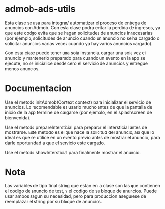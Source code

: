 # admob-ads-utils

Esta clase se usa para integrar/ automatizar el proceso de entrega de anuncios con Admob.
Con esta clase podra evitar la perdida de ingresos, ya que este codgo evita que se hagan solicitudes de anuncios innecesarias (por ejemplo, solicitudes de anuncio cuando un anuncio no se ha cargado o solicitar anuncios varias veces cuando ya hay varios anuncios cargado).

Con esta clase puede tener una sola instancia, cargar una sola vez el anuncio y mantenerlo preparado para cuando un evento en la app se ejecute, no se inicialice desde cero el servicio de anuncios y entregue menos anuncios.

# Documentacion

Use el metodo initAdmob(Context context) para inicializar el servicio de anuncios. Lo recomendable es usarlo mucho antes de que la pantalla de inicio de la app termine de cargarse (por ejemplo, en el splashscreen de bienvenida).

Use el metodo prepareIntersticial para preparar el intersticial antes de mostrarse. Este metodo es el que hace la solicitud del anuncio, asi que lo ideal es que se utilice en un evento previo antes de mostrar el anuncio, para darle oportunidad a que el servicio este cargado.

Use el metodo showIntersticial para finalmente mostrar el anuncio.

# Nota
Las variables de tipo final string que estan en la clase son las que contienen el codigo de anuncio de test, y el codigo de su bloque de anuncios. Puede usar ambos segun su necesidad, pero para produccion asegurese de reemplazar el string por su bloque de anuncios.
